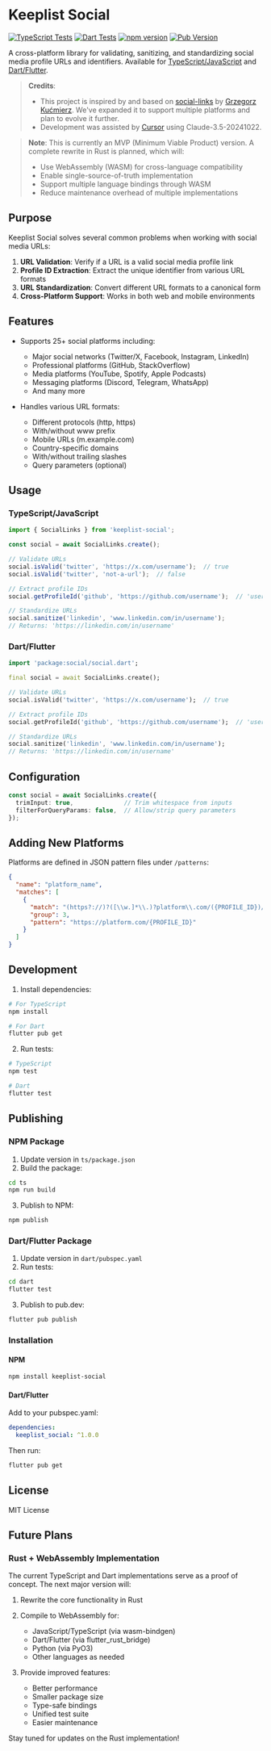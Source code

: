 # Keeplist Social

[![TypeScript Tests](https://github.com/keeplist-io/keeplist-social/actions/workflows/typescript.yml/badge.svg)](https://github.com/keeplist-io/keeplist-social/actions/workflows/typescript.yml)
[![Dart Tests](https://github.com/keeplist-io/keeplist-social/actions/workflows/dart.yml/badge.svg)](https://github.com/keeplist-io/keeplist-social/actions/workflows/dart.yml)
[![npm version](https://badge.fury.io/js/keeplist-social.svg)](https://www.npmjs.com/package/keeplist-social)
[![Pub Version](https://img.shields.io/pub/v/keeplist_social)](https://pub.dev/packages/keeplist_social)

A cross-platform library for validating, sanitizing, and standardizing social media profile URLs and identifiers. Available for [TypeScript/JavaScript](https://www.npmjs.com/package/keeplist-social) and [Dart/Flutter](https://pub.dev/packages/keeplist_social).

> **Credits**: 
> - This project is inspired by and based on [social-links](https://github.com/gkucmierz/social-links) by [Grzegorz Kućmierz](https://github.com/gkucmierz). We've expanded it to support multiple platforms and plan to evolve it further.
> - Development was assisted by [Cursor](https://cursor.sh/) using Claude-3.5-20241022.

> **Note**: This is currently an MVP (Minimum Viable Product) version. A complete rewrite in Rust is planned, which will:
> - Use WebAssembly (WASM) for cross-language compatibility
> - Enable single-source-of-truth implementation
> - Support multiple language bindings through WASM
> - Reduce maintenance overhead of multiple implementations

## Purpose

Keeplist Social solves several common problems when working with social media URLs:

1. **URL Validation**: Verify if a URL is a valid social media profile link
2. **Profile ID Extraction**: Extract the unique identifier from various URL formats
3. **URL Standardization**: Convert different URL formats to a canonical form
4. **Cross-Platform Support**: Works in both web and mobile environments

## Features

- Supports 25+ social platforms including:
  - Major social networks (Twitter/X, Facebook, Instagram, LinkedIn)
  - Professional platforms (GitHub, StackOverflow)
  - Media platforms (YouTube, Spotify, Apple Podcasts)
  - Messaging platforms (Discord, Telegram, WhatsApp)
  - And many more

- Handles various URL formats:
  - Different protocols (http, https)
  - With/without www prefix
  - Mobile URLs (m.example.com)
  - Country-specific domains
  - With/without trailing slashes
  - Query parameters (optional)

## Usage

### TypeScript/JavaScript
```typescript
import { SocialLinks } from 'keeplist-social';

const social = await SocialLinks.create();

// Validate URLs
social.isValid('twitter', 'https://x.com/username');  // true
social.isValid('twitter', 'not-a-url');  // false

// Extract profile IDs
social.getProfileId('github', 'https://github.com/username');  // 'username'

// Standardize URLs
social.sanitize('linkedin', 'www.linkedin.com/in/username');  
// Returns: 'https://linkedin.com/in/username'
```

### Dart/Flutter
```dart
import 'package:social/social.dart';

final social = await SocialLinks.create();

// Validate URLs
social.isValid('twitter', 'https://x.com/username');  // true

// Extract profile IDs
social.getProfileId('github', 'https://github.com/username');  // 'username'

// Standardize URLs
social.sanitize('linkedin', 'www.linkedin.com/in/username');
// Returns: 'https://linkedin.com/in/username'
```

## Configuration

```typescript
const social = await SocialLinks.create({
  trimInput: true,              // Trim whitespace from inputs
  filterForQueryParams: false,  // Allow/strip query parameters
});
```

## Adding New Platforms

Platforms are defined in JSON pattern files under `/patterns`:

```json
{
  "name": "platform_name",
  "matches": [
    {
      "match": "(https?://)?([\\w.]*\\.)?platform\\.com/({PROFILE_ID})/?",
      "group": 3,
      "pattern": "https://platform.com/{PROFILE_ID}"
    }
  ]
}
```

## Development

1. Install dependencies:
```bash
# For TypeScript
npm install

# For Dart
flutter pub get
```

2. Run tests:
```bash
# TypeScript
npm test

# Dart
flutter test
```

## Publishing

### NPM Package
1. Update version in `ts/package.json`
2. Build the package:
```bash
cd ts
npm run build
```
3. Publish to NPM:
```bash
npm publish
```

### Dart/Flutter Package
1. Update version in `dart/pubspec.yaml`
2. Run tests:
```bash
cd dart
flutter test
```
3. Publish to pub.dev:
```bash
flutter pub publish
```

### Installation

#### NPM
```bash
npm install keeplist-social
```

#### Dart/Flutter
Add to your pubspec.yaml:
```yaml
dependencies:
  keeplist_social: ^1.0.0
```
Then run:
```bash
flutter pub get
```

## License

MIT License 

## Future Plans

### Rust + WebAssembly Implementation
The current TypeScript and Dart implementations serve as a proof of concept. The next major version will:

1. Rewrite the core functionality in Rust
2. Compile to WebAssembly for:
   - JavaScript/TypeScript (via wasm-bindgen)
   - Dart/Flutter (via flutter_rust_bridge)
   - Python (via PyO3)
   - Other languages as needed

3. Provide improved features:
   - Better performance
   - Smaller package size
   - Type-safe bindings
   - Unified test suite
   - Easier maintenance

Stay tuned for updates on the Rust implementation! 